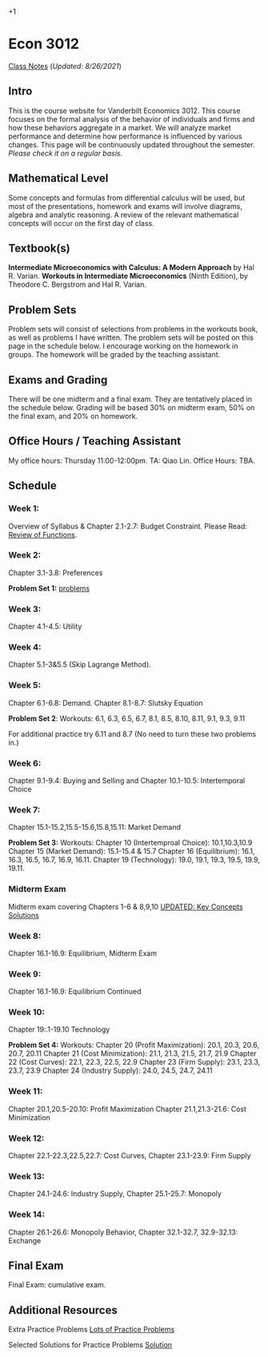 +1

# Econ 3012

[Class Notes](../files/3010/3012Notes.pdf) (*Updated: 8/26/2021*)

## Intro

This is the course website for Vanderbilt Economics 3012. This course focuses on the formal analysis of the behavior of individuals and firms and how these behaviors aggregate in a market. We will analyze market performance and determine how performance is influenced by various changes. This page will be continuously updated throughout the semester. *Please check it on a regular basis*.

## Mathematical Level

Some concepts and formulas from differential calculus will be used, but most of the presentations, homework and exams will involve diagrams, algebra and analytic reasoning. A review of the relevant mathematical concepts will occur on the first day of class.

## Textbook(s)

**Intermediate Microeconomics with Calculus: A Modern Approach** by Hal R. Varian. **Workouts in Intermediate Microeconomics** (Ninth Edition), by Theodore C. Bergstrom and Hal R. Varian.

## Problem Sets

Problem sets will consist of selections from problems in the workouts book, as well as problems I have written. The problem sets will be posted on this page in the schedule below. I encourage working on the homework in groups. The homework will be graded by the teaching assistant.

## Exams and Grading

There will be one midterm and a final exam. They are tentatively placed in the schedule below. Grading will be based 30% on midterm exam, 50% on the final exam, and 20% on homework.

## Office Hours / Teaching Assistant

My office hours: Thursday 11:00-12:00pm. TA: Qiao Lin. Office Hours: TBA.

## Schedule

### Week 1:

Overview of Syllabus & Chapter 2.1-2.7: Budget Constraint. Please Read: [Review of Functions](../files/3010/MathReviewFunctions.pdf).

### Week 2:

Chapter 3.1-3.8: Preferences

**Problem Set 1:** [problems](../files/3010/Problem_Set_1.pdf)

### Week 3:

Chapter 4.1-4.5: Utility

### Week 4:

Chapter 5.1-3&5.5 (Skip Lagrange Method).

### Week 5:

Chapter 6.1-6.8: Demand. Chapter 8.1-8.7: Slutsky Equation

**Problem Set 2**: Workouts: 6.1, 6.3, 6.5, 6.7, 8.1, 8.5, 8.10, 8.11, 9.1, 9.3, 9.11

For additional practice try 6.11 and 8.7 (No need to turn these two problems in.)

### Week 6:

Chapter 9.1-9.4: Buying and Selling and Chapter 10.1-10.5: Intertemporal Choice

### Week 7:

Chapter 15.1-15.2,15.5-15.6,15.8,15.11: Market Demand

**Problem Set 3:** Workouts: Chapter 10 (Intertemproal Choice): 10.1,10.3,10.9 Chapter 15 (Market Demand): 15.1-15.4 & 15.7 Chapter 16 (Equilibrium): 16.1, 16.3, 16.5, 16.7, 16.9, 16.11. Chapter 19 (Technology): 19.0, 19.1, 19.3, 19.5, 19.9, 19.11.

### Midterm Exam

Midterm exam covering Chapters 1-6 & 8,9,10 [UPDATED: Key Concepts](/Drafts/3010/keyconceptsexam1.txt.preview.html) [Solutions](../files/3010/3012MidtermSolutions.pdf)

### Week 8:

Chapter 16.1-16.9: Equilibrium, Midterm Exam

### Week 9:

Chapter 16.1-16.9: Equilibrium Continued

### Week 10:

Chapter 19:.1-19.10 Technology

**Problem Set 4:** Workouts: Chapter 20 (Profit Maximization): 20.1, 20.3, 20.6, 20.7, 20.11 Chapter 21 (Cost Minimization): 21.1, 21.3, 21.5, 21.7, 21.9 Chapter 22 (Cost Curves): 22.1, 22.3, 22.5, 22.9 Chapter 23 (Firm Supply): 23.1, 23.3, 23.7, 23.9 Chapter 24 (Industry Supply): 24.0, 24.5, 24.7, 24.11

### Week 11:

Chapter 20.1,20.5-20.10: Profit Maximization Chapter 21.1,21.3-21.6: Cost Minimization

### Week 12:

Chapter 22.1-22.3,22.5,22.7: Cost Curves, Chapter 23.1-23.9: Firm Supply

### Week 13:

Chapter 24.1-24.6: Industry Supply, Chapter 25.1-25.7: Monopoly

### Week 14:

Chapter 26.1-26.6: Monopoly Behavior, Chapter 32.1-32.7, 32.9-32.13: Exchange

## Final Exam

Final Exam: cumulative exam.

## Additional Resources

Extra Practice Problems [Lots of Practice Problems](../files/3010/PracticeProblems.pdf)

Selected Solutions for Practice Problems [Solution](files/3010/ProblemPage7.pdf)
